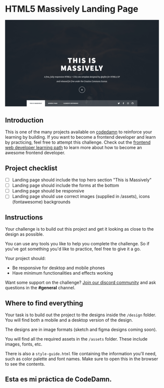 # HTML5 Massively Landing Page

![Design for the project](https://raw.githubusercontent.com/codedamn-projects/html5-massively-landing-page/master/desgin/Preview%20Image.jpg)

## Introduction

This is one of the many projects available on [codedamn](https://codedamn.com/projects) to reinforce your learning by building. If you want to become a frontend developer and learn by practicing, feel free to attempt this challenge. Check out the [frontend web developer learning path](https://codedamn.com/learning-paths/frontend) to learn more about how to become an awesome frontend developer.

## Project checklist

- [ ] Landing page should include the top hero section "This is Massively"
- [ ] Landing page should include the forms at the bottom
- [ ] Landing page should be responsive
- [ ] Landing page should use correct images (supplied in /assets), icons (fontawesome) backgrounds

## Instructions

Your challenge is to build out this project and get it looking as close to the design as possible.

You can use any tools you like to help you complete the challenge. So if you've got something you'd like to practice, feel free to give it a go.

Your project should:

- Be responsive for desktop and mobile phones
- Have minimum functionalities and effects working

Want some support on the challenge? [Join our discord community](https://cdm.sh/discord) and ask questions in the **#general** channel.

## Where to find everything

Your task is to build out the project to the designs inside the `/design` folder. You will find both a mobile and a desktop version of the design.

The designs are in image formats (sketch and figma designs coming soon).

You will find all the required assets in the `/assets` folder. These include images, fonts, etc.

There is also a `style-guide.html` file containing the information you'll need, such as color palette and font names. Make sure to open this in the browser to see the contents.

## Esta es mi práctica de CodeDamn.